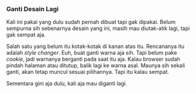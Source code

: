 ### Ganti Desain Lagi

Kali ini pakai yang dulu sudah pernah dibuat tapi gak dipakai. Belum sempurna sih sebenarnya desain yang ini, masih mau diutak-atik lagi, tapi gak sempat aja.

Salah satu yang belum itu kotak-kotak di kanan atas itu. Rencananya itu adalah _style changer_. Euh, buat ganti warna aja sih. Tapi belum pake _cookie_, jadi warnanya berganti pada saat itu aja. Kalau browser sudah pindah halaman atau ditutup, balik lagi ke warna asal. Maunya sih sekali ganti, akan tetap muncul sesuai pilihannya. Tapi itu kalau sempat.

Sementara gini aja dulu, kali aja mau diganti lagi.

<!-- {"time": "2008-03-18 17:03:13", "title": "Ganti Desain Lagi"} -->
